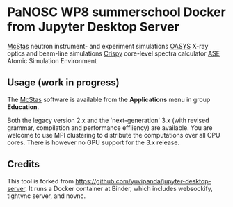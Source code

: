 # PaNOSC WP8 summerschool Docker from Jupyter Desktop Server

[McStas](https://mcstas.org/) neutron instrument- and experiment simulations
[OASYS](https://www.aps.anl.gov/Science/Scientific-Software/OASYS) X-ray optics and beam-line simulations
[Crispy](https://www.esrf.fr/computing/scientific/crispy/) core-level spectra calculator
[ASE](https://wiki.fysik.dtu.dk/ase/) Atomic Simulation Environment

## Usage (work in progress)

The [McStas](http://mcstas.org/) software is available from the __Applications__ menu in group __Education__.

Both the legacy version 2.x and the 'next-generation' 3.x (with revised grammar, compilation and performance effiiency) are available. You are welcome to use MPI clustering to distribute the computations over all CPU cores. There is however no GPU support for the 3.x release.

## Credits

This tool is forked from <https://github.com/yuvipanda/jupyter-desktop-server>.
It runs a Docker container at Binder, which includes websockify, tightvnc server, and novnc.
